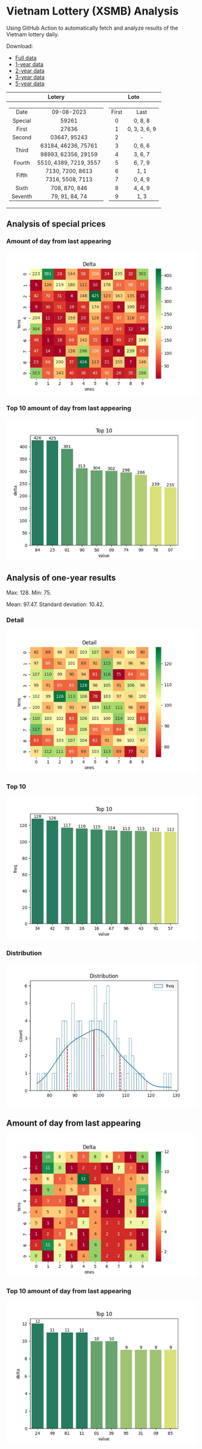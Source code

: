 # Vietnam Lottery (XSMB) Analysis

Using GitHub Action to automatically fetch and analyze results of the Vietnam lottery daily.

Download:

* [Full data](https://raw.githubusercontent.com/khiemdoan/vietnam-lottery-xsmb-analysis/main/results/xsmb.csv)
* [1-year data](https://raw.githubusercontent.com/khiemdoan/vietnam-lottery-xsmb-analysis/main/results/xsmb_1_year.csv)
* [2-year data](https://raw.githubusercontent.com/khiemdoan/vietnam-lottery-xsmb-analysis/main/results/xsmb_2_year.csv)
* [3-year data](https://raw.githubusercontent.com/khiemdoan/vietnam-lottery-xsmb-analysis/main/results/xsmb_3_year.csv)
* [5-year data](https://raw.githubusercontent.com/khiemdoan/vietnam-lottery-xsmb-analysis/main/results/xsmb_5_year.csv)

| Lotery      | Loto |
| :-----------: | :-----------: |
| <table><tr><td>Date</td><td>09-08-2023</td></tr><tr><td>Special</td><td>59261</td></tr><tr><td>First</td><td>27636</td></tr><tr><td>Second</td><td>03647, 95243</td></tr><tr><td rowspan="2">Third</td><td>63184, 46236, 75761</td></tr><tr><td>98993, 62356, 29159</td></tr><tr><td>Fourth</td><td>5510, 4389, 7219, 3557</td></tr><tr><td rowspan="2">Fifth</td><td>7130, 7200, 8613</td></tr><tr><td>7316, 5508, 7113</td></tr><tr><td>Sixth</td><td>708, 870, 846</td></tr><tr><td>Seventh</td><td>79, 91, 84, 74</td></tr></table> | <table><tr><td>First</td><td>Last</td></tr><tr><td>0</td><td>0, 8, 8</td></tr><tr><td>1</td><td>0, 3, 3, 6, 9</td></tr><tr><td>2</td><td>-</td></tr><tr><td>3</td><td>0, 6, 6</td></tr><tr><td>4</td><td>3, 6, 7</td></tr><tr><td>5</td><td>6, 7, 9</td></tr><tr><td>6</td><td>1, 1</td></tr><tr><td>7</td><td>0, 4, 9</td></tr><tr><td>8</td><td>4, 4, 9</td></tr><tr><td>9</td><td>1, 3</td></tr></table> |


<h2>Analysis of special prices</h2>

<h3>Amount of day from last appearing</h3>

![Delta](images/special_delta.jpg)

<h3>Top 10 amount of day from last appearing</h3>

![Delta top 10](images/special_delta_top_10.jpg)

<h2>Analysis of one-year results</h2>

Max: 128. Min: 75.

Mean: 97.47. Standard deviation: 10.42.

<h3>Detail</h3>

![Detail](images/heatmap.jpg)

<h3>Top 10</h3>

![Top 10](images/top-10.jpg)

<h3>Distribution</h3>

![Distribution](images/distribution.jpg)

<h2>Amount of day from last appearing</h2>

![Delta](images/delta.jpg)

<h3>Top 10 amount of day from last appearing</h3>

![Delta top 10](images/delta_top_10.jpg)